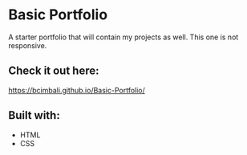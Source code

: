 # Basic Portfolio

A starter portfolio that will contain my projects as well.  This one is not responsive.

## Check it out here:
https://bcimbali.github.io/Basic-Portfolio/

## Built with:
- HTML
- CSS
